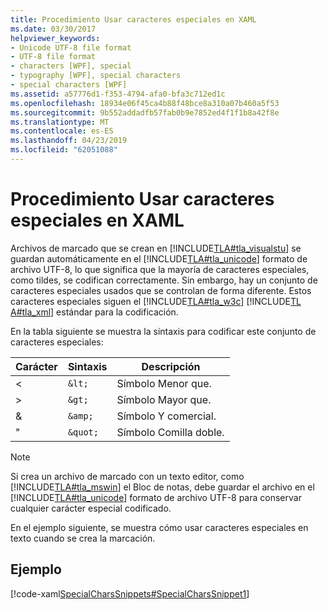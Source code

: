```yaml
---
title: Procedimiento Usar caracteres especiales en XAML
ms.date: 03/30/2017
helpviewer_keywords:
- Unicode UTF-8 file format
- UTF-8 file format
- characters [WPF], special
- typography [WPF], special characters
- special characters [WPF]
ms.assetid: a57776d1-f353-4794-afa0-bfa3c712ed1c
ms.openlocfilehash: 18934e06f45ca4b88f48bce8a310a07b460a5f53
ms.sourcegitcommit: 9b552addadfb57fab0b9e7852ed4f1f1b8a42f8e
ms.translationtype: MT
ms.contentlocale: es-ES
ms.lasthandoff: 04/23/2019
ms.locfileid: "62051088"
---
```

# <a name="how-to-use-special-characters-in-xaml"></a>Procedimiento Usar caracteres especiales en XAML
Archivos de marcado que se crean en [!INCLUDE[TLA#tla_visualstu](../../../../includes/tlasharptla-visualstu-md.md)] se guardan automáticamente en el [!INCLUDE[TLA#tla_unicode](../../../../includes/tlasharptla-unicode-md.md)] formato de archivo UTF-8, lo que significa que la mayoría de caracteres especiales, como tildes, se codifican correctamente. Sin embargo, hay un conjunto de caracteres especiales usados que se controlan de forma diferente. Estos caracteres especiales siguen el [!INCLUDE[TLA#tla_w3c](../../../../includes/tlasharptla-w3c-md.md)] [!INCLUDE[TL A#tla_xml](../../../../includes/tlasharptla-xml-md.md)] estándar para la codificación.  
  
 En la tabla siguiente se muestra la sintaxis para codificar este conjunto de caracteres especiales:  
  
|Carácter|Sintaxis|Descripción|  
|---------------|------------|-----------------|  
|<|`&lt;`|Símbolo Menor que.|  
|>|`&gt;`|Símbolo Mayor que.|  
|&|`&amp;`|Símbolo Y comercial.|  
|"|`&quot;`|Símbolo Comilla doble.|  
  
> [!NOTE]
>  Si crea un archivo de marcado con un texto editor, como [!INCLUDE[TLA#tla_mswin](../../../../includes/tlasharptla-mswin-md.md)] el Bloc de notas, debe guardar el archivo en el [!INCLUDE[TLA#tla_unicode](../../../../includes/tlasharptla-unicode-md.md)] formato de archivo UTF-8 para conservar cualquier carácter especial codificado.  
  
 En el ejemplo siguiente, se muestra cómo usar caracteres especiales en texto cuando se crea la marcación.  
  
## <a name="example"></a>Ejemplo  
 [!code-xaml[SpecialCharsSnippets#SpecialCharsSnippet1](~/samples/snippets/csharp/VS_Snippets_Wpf/SpecialCharsSnippets/CS/Window1.xaml#specialcharssnippet1)]
